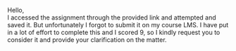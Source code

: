 Hello,  
I accessed the assignment through the provided link and attempted and saved
it. But unfortunately I forgot to submit it on my course LMS. I have put in a
lot of effort to complete this and I scored 9, so I kindly request you to
consider it and provide your clarification on the matter.